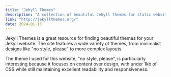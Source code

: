 ```yaml
---
title: "Jekyll Themes"
description: "A collection of beautiful Jekyll themes for static websites"
link: "http://jekyllthemes.org/"
date: 2024-01-15
---
```


Jekyll Themes is a great resource for finding beautiful themes for your Jekyll website. The site features a wide variety of themes, from minimalist designs like "no style, please" to more complex layouts.

The theme I used for this website, "no style, please", is particularly interesting because it focuses on content over design, with under 1kb of CSS while still maintaining excellent readability and responsiveness. 